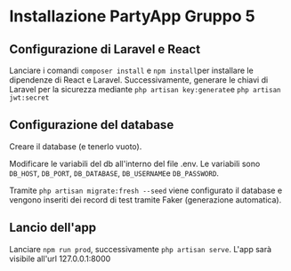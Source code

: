 # Installazione PartyApp Gruppo 5

## Configurazione di Laravel e React

Lanciare i comandi `composer install` e `npm install`per installare le dipendenze di React e Laravel.
Successivamente, generare le chiavi di Laravel per la sicurezza mediante `php artisan key:generate`e `php artisan jwt:secret`

## Configurazione del database

Creare il database (e tenerlo vuoto).

Modificare le variabili del db all'interno del file .env. Le variabili sono `DB_HOST`, `DB_PORT`, `DB_DATABASE`, `DB_USERNAME`e `DB_PASSWORD`.

Tramite `php artisan migrate:fresh --seed` viene configurato il database e vengono inseriti dei record di test tramite Faker (generazione automatica).

## Lancio dell'app

Lanciare `npm run prod`, successivamente `php artisan serve`. L'app sarà visibile all'url 127.0.0.1:8000
